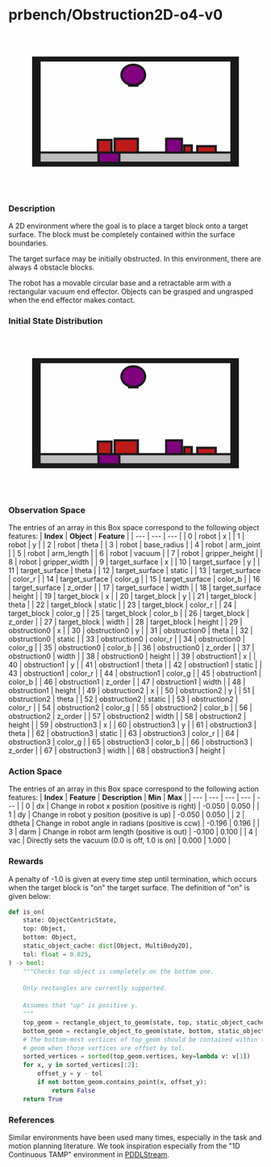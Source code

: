 # prbench/Obstruction2D-o4-v0
![random action GIF](assets/random_action_gifs/Obstruction2D-o4.gif)

### Description
A 2D environment where the goal is to place a target block onto a target surface. The block must be completely contained within the surface boundaries.

The target surface may be initially obstructed. In this environment, there are always 4 obstacle blocks.
    
The robot has a movable circular base and a retractable arm with a rectangular vacuum end effector. Objects can be grasped and ungrasped when the end effector makes contact.

### Initial State Distribution
![initial state GIF](assets/initial_state_gifs/Obstruction2D-o4.gif)

### Observation Space
The entries of an array in this Box space correspond to the following object features:
| **Index** | **Object** | **Feature** |
| --- | --- | --- |
| 0 | robot | x |
| 1 | robot | y |
| 2 | robot | theta |
| 3 | robot | base_radius |
| 4 | robot | arm_joint |
| 5 | robot | arm_length |
| 6 | robot | vacuum |
| 7 | robot | gripper_height |
| 8 | robot | gripper_width |
| 9 | target_surface | x |
| 10 | target_surface | y |
| 11 | target_surface | theta |
| 12 | target_surface | static |
| 13 | target_surface | color_r |
| 14 | target_surface | color_g |
| 15 | target_surface | color_b |
| 16 | target_surface | z_order |
| 17 | target_surface | width |
| 18 | target_surface | height |
| 19 | target_block | x |
| 20 | target_block | y |
| 21 | target_block | theta |
| 22 | target_block | static |
| 23 | target_block | color_r |
| 24 | target_block | color_g |
| 25 | target_block | color_b |
| 26 | target_block | z_order |
| 27 | target_block | width |
| 28 | target_block | height |
| 29 | obstruction0 | x |
| 30 | obstruction0 | y |
| 31 | obstruction0 | theta |
| 32 | obstruction0 | static |
| 33 | obstruction0 | color_r |
| 34 | obstruction0 | color_g |
| 35 | obstruction0 | color_b |
| 36 | obstruction0 | z_order |
| 37 | obstruction0 | width |
| 38 | obstruction0 | height |
| 39 | obstruction1 | x |
| 40 | obstruction1 | y |
| 41 | obstruction1 | theta |
| 42 | obstruction1 | static |
| 43 | obstruction1 | color_r |
| 44 | obstruction1 | color_g |
| 45 | obstruction1 | color_b |
| 46 | obstruction1 | z_order |
| 47 | obstruction1 | width |
| 48 | obstruction1 | height |
| 49 | obstruction2 | x |
| 50 | obstruction2 | y |
| 51 | obstruction2 | theta |
| 52 | obstruction2 | static |
| 53 | obstruction2 | color_r |
| 54 | obstruction2 | color_g |
| 55 | obstruction2 | color_b |
| 56 | obstruction2 | z_order |
| 57 | obstruction2 | width |
| 58 | obstruction2 | height |
| 59 | obstruction3 | x |
| 60 | obstruction3 | y |
| 61 | obstruction3 | theta |
| 62 | obstruction3 | static |
| 63 | obstruction3 | color_r |
| 64 | obstruction3 | color_g |
| 65 | obstruction3 | color_b |
| 66 | obstruction3 | z_order |
| 67 | obstruction3 | width |
| 68 | obstruction3 | height |


### Action Space
The entries of an array in this Box space correspond to the following action features:
| **Index** | **Feature** | **Description** | **Min** | **Max** |
| --- | --- | --- | --- | --- |
| 0 | dx | Change in robot x position (positive is right) | -0.050 | 0.050 |
| 1 | dy | Change in robot y position (positive is up) | -0.050 | 0.050 |
| 2 | dtheta | Change in robot angle in radians (positive is ccw) | -0.196 | 0.196 |
| 3 | darm | Change in robot arm length (positive is out) | -0.100 | 0.100 |
| 4 | vac | Directly sets the vacuum (0.0 is off, 1.0 is on) | 0.000 | 1.000 |


### Rewards
A penalty of -1.0 is given at every time step until termination, which occurs when the target block is "on" the target surface. The definition of "on" is given below:
```python
def is_on(
    state: ObjectCentricState,
    top: Object,
    bottom: Object,
    static_object_cache: dict[Object, MultiBody2D],
    tol: float = 0.025,
) -> bool:
    """Checks top object is completely on the bottom one.

    Only rectangles are currently supported.

    Assumes that "up" is positive y.
    """
    top_geom = rectangle_object_to_geom(state, top, static_object_cache)
    bottom_geom = rectangle_object_to_geom(state, bottom, static_object_cache)
    # The bottom-most vertices of top_geom should be contained within the bottom
    # geom when those vertices are offset by tol.
    sorted_vertices = sorted(top_geom.vertices, key=lambda v: v[1])
    for x, y in sorted_vertices[:2]:
        offset_y = y - tol
        if not bottom_geom.contains_point(x, offset_y):
            return False
    return True
```


### References
Similar environments have been used many times, especially in the task and motion planning literature. We took inspiration especially from the "1D Continuous TAMP" environment in [PDDLStream](https://github.com/caelan/pddlstream).
